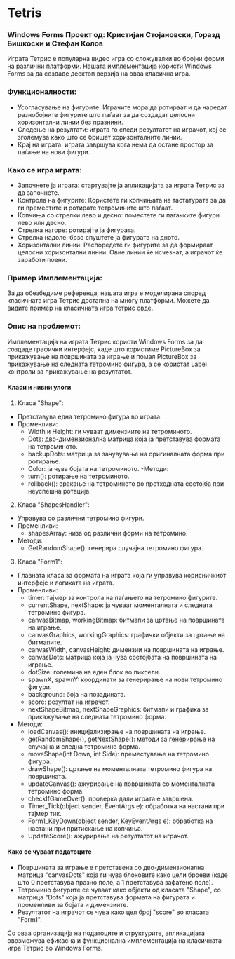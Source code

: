 # Tetris
### Windows Forms Проект од: Кристијан Стојановски, Горазд Бишкоски и Стефан Колов


Играта Тетрис е популарна видео игра со сложувалки во бројни форми на различни платформи. Нашата имплементација користи Windows Forms за да создаде десктоп верзија на оваа класична игра.

### Функционалности:

- Усогласување на фигурите: Играчите мора да ротираат и да наредат разнобојните фигурите што паѓаат за да создадат целосни хоризонтални линии без празнини.
- Следење на резултати: играта го следи резултатот на играчот, кој се зголемува како што се бришат хоризонталните линии.
- Крај на играта: играта завршува кога нема да остане простор за паѓање на нови фигури.

### Како се игра играта:

- Започнете ја играта: стартувајте ја апликацијата за играта Тетрис за да започнете.
- Контрола на фигурите: Користете ги копчињата на тастатурата за да ги преместите и ротирате тетромините што паѓаат.
- Копчиња со стрелки лево и десно: поместете ги паѓачките фигури лево или десно.
- Стрелка нагоре: ротирајте ја фигурата.
- Стрелка надоле: брзо спуштете ја фигурата на дното.
- Хоризонтални линии: Распоредете ги фигурите за да формираат целосни хоризонтални линии. Овие линии ќе исчезнат, а играчот ќе заработи поени.

### Пример Имплементација:

За да обезбедиме референца, нашата игра е моделирана според класичната игра Тетрис достапна на многу платформи. Можете да видите пример на класичната игра тетрис [овде](https://tetris.com/play-tetris).

### Опис на проблемот:
Имплементација на играта Тетрис користи Windows Forms за да создаде графички интерфејс, каде што користиме PictureBox за прикажување на површината за играње и помал PictureBox за прикажување на следната тетромино фигура, а се користат Label контроли за прикажување на резултатот.

#### Класи и нивни улоги

1. Класа "Shape":
- Претставува една тетромино фигура во играта.
- Променливи:
  - Width и Height: ги чуваат димензиите на тетроминото.
  - Dots: дво-димензионална матрица која ја претставува формата на тетроминото.
  - backupDots: матрица за зачувување на оригиналната форма при ротирање.
  - Color: ја чува бојата на тетроминото.
-Методи:
  - turn(): ротирање на тетроминото.
  - rollback(): враќање на тетроминото во претходната состојба при неуспешна ротација.

2. Класа "ShapesHandler":

- Управува со различни тетромино фигури.
- Променливи:
  - shapesArray: низа од различни форми на тетромино.
- Методи:
  - GetRandomShape(): генерира случајна тетромино фигура.

3. Класа "Form1":

- Главната класа за формата на играта која ги управува корисничкиот интерфејс и логиката на играта.
- Променливи:
  - timer: тајмер за контрола на паѓањето на тетромино фигурите.
  - currentShape, nextShape: ја чуваат моменталната и следната тетромино фигура.
  - canvasBitmap, workingBitmap: битмапи за цртање на површината на играње.
  - canvasGraphics, workingGraphics: графички објекти за цртање на битмапите.
  - canvasWidth, canvasHeight: димензии на површината на играње.
  - canvasDots: матрица која ја чува состојбата на површината на играње.
  - dotSize: големина на еден блок во пиксели.
  - spawnX, spawnY: координати за генерирање на нови тетромино фигури.
  - background: боја на позадината.
  - score: резултат на играчот.
  - nextShapeBitmap, nextShapeGraphics: битмапи и графика за прикажување на следната тетромино форма.
- Методи:
  - loadCanvas(): иницијализирање на површината на играње.
  - getRandomShape(), getNextShape(): методи за генерирање на случајна и следна тетромино форма.
  - moveShape(int Down, int Side): преместување на тетромино фигура.
  - drawShape(): цртање на моменталната тетромино фигура на површината.
  - updateCanvas(): ажурирање на површината со моменталната тетромино форма.
  - checkIfGameOver(): проверка дали играта е завршена.
  - Timer_Tick(object sender, EventArgs e): обработка на настани при тајмер тик.
  - Form1_KeyDown(object sender, KeyEventArgs e): обработка на настани при притискање на копчиња.
  - UpdateScore(): ажурирање на резултатот на играчот.

#### Како се чуваат податоците
- Површината за играње е претставена со дво-димензионална матрица "canvasDots" која ги чува блоковите како цели броеви (каде што 0 претставува празно поле, а 1 претставува зафатено поле).
- Тетромино фигурите се чуваат како објекти од класата "Shape", со матрица "Dots" која ја претставува формата на фигурата и променливи за бојата и димензиите.
- Резултатот на играчот се чува како цел број "score" во класата "Form1".

Со оваа организација на податоците и структурите, апликацијата овозможува ефикасна и функционална имплементација на класичната игра Тетрис во Windows Forms.
